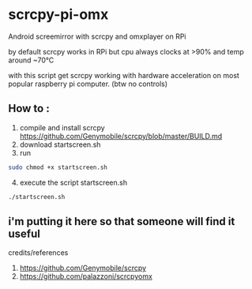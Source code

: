 # scrcpy-pi-omx
Android screemirror with scrcpy and omxplayer on RPi 

by default scrcpy works in RPi but cpu always clocks at >90% and temp around ~70°C

with this script get scrcpy working with hardware acceleration on most popular raspberry pi computer. (btw no controls)

## How to :
1. compile and install scrcpy https://github.com/Genymobile/scrcpy/blob/master/BUILD.md
2. download startscreen.sh
3. run 
```bash
sudo chmod +x startscreen.sh
```
4. execute the script startscreen.sh
```bash
./startscreen.sh
```

## i'm putting it here so that someone will find it useful

credits/references
1. https://github.com/Genymobile/scrcpy
2. https://github.com/palazzoni/scrcpyomx
